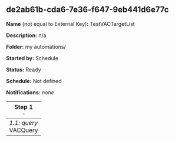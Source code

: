 ## de2ab61b-cda6-7e36-f647-9eb441d6e77c

**Name** (not equal to External Key)**:** TestVACTargetList

**Description:** n/a

**Folder:** my automations/

**Started by:** Schedule

**Status:** Ready

**Schedule:** Not defined

**Notifications:** _none_


| Step 1<br>_<small>-</small>_ |
| --- |
| _1.1: query_<br>VACQuery |
